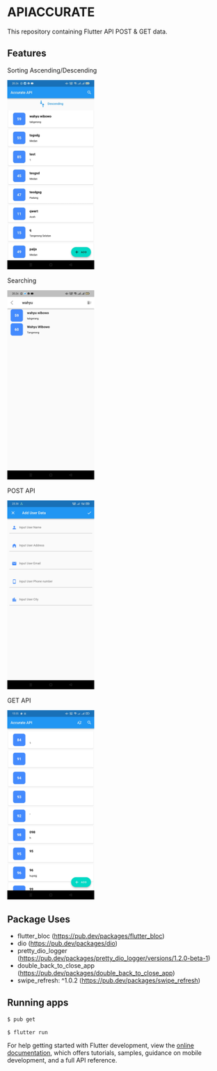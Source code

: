 # APIACCURATE

This repository containing Flutter API POST & GET data.

## Features

Sorting Ascending/Descending

<p float="center">
  <img src="https://github.com/dimaspsetyo/apiaccurate/blob/main/lib/assets/img/ss/sort.jpeg" width="200" />
</p>
Searching
<p float="center">
  <img src="https://github.com/dimaspsetyo/apiaccurate/blob/main/lib/assets/img/ss/search.jpeg" width="200" />
</p>
POST API
<p float="center">
  <img src="https://github.com/dimaspsetyo/apiaccurate/blob/main/lib/assets/img/ss/post.jpg" width="200" />
</p>
GET API
<p float="center">
  <img src="https://github.com/dimaspsetyo/apiaccurate/blob/main/lib/assets/img/ss/get.jpg" width="200" />
</p>

## Package Uses

- flutter_bloc (https://pub.dev/packages/flutter_bloc)
- dio (https://pub.dev/packages/dio)
- pretty_dio_logger (https://pub.dev/packages/pretty_dio_logger/versions/1.2.0-beta-1)
- double_back_to_close_app (https://pub.dev/packages/double_back_to_close_app)
- swipe_refresh: ^1.0.2 (https://pub.dev/packages/swipe_refresh)

## Running apps

<pre><code class="language-css">$ pub get
</code></pre>
<pre><code class="language-css">$ flutter run
</code></pre>

For help getting started with Flutter development, view the
[online documentation](https://docs.flutter.dev/), which offers tutorials,
samples, guidance on mobile development, and a full API reference.

